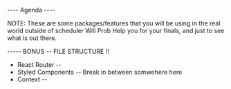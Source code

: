 ----    Agenda    ----

NOTE: These are some packages/features that you will be using in the real world outside of scheduler
Will Prob Help you for your finals, and just to see what is out there.

----- BONUS -- FILE STRUCTURE !!
- React Router -- 
- Styled Components --
Break in between somwehere here
- Context -- 